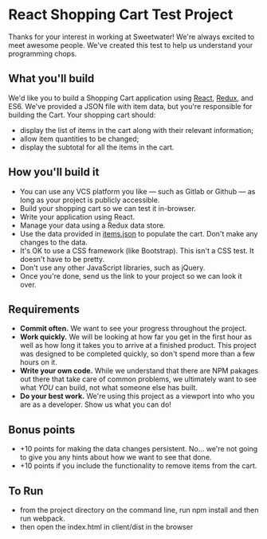 # React Shopping Cart Test Project

Thanks for your interest in working at Sweetwater! We're always excited to meet awesome people. We've created this test to help us understand your programming chops.

## What you'll build

We'd like you to build a Shopping Cart application using [React](https://reactjs.org/), [Redux](https://redux.js.org/), and ES6. We've provided a JSON file with item data, but you're responsible for building the Cart. Your shopping cart should:

- display the list of items in the cart along with their relevant information;
- allow item quantities to be changed;
- display the subtotal for all the items in the cart.

## How you'll build it

- You can use any VCS platform you like — such as Gitlab or Github — as long as your project is publicly accessible.
- Build your shopping cart so we can test it in-browser.
- Write your application using React.
- Manage your data using a Redux data store.
- Use the data provided in [items.json](items.json) to populate the cart. Don't make any changes to the data.
- It's OK to use a CSS framework (like Bootstrap). This isn't a CSS test. It doesn't have to be pretty.
- Don't use any other JavaScript libraries, such as jQuery.
- Once you're done, send us the link to your project so we can look it over.

## Requirements

- __Commit often.__ We want to see your progress throughout the project.
- __Work quickly.__ We will be looking at how far you get in the first hour as well as how long it takes you to arrive at a finished product. This project was designed to be completed quickly, so don't spend more than a few hours on it.
- __Write your own code.__ While we understand that there are NPM pakages out there that take care of common problems, we ultimately want to see what _YOU_ can build, not what someone else has built.
- __Do your best work.__ We're using this project as a viewport into who you are as a developer. Show us what you can do!

## Bonus points

- +10 points for making the data changes persistent. No... we're not going to give you any hints about how we want to see that done.
- +10 points if you include the functionality to remove items from the cart.

## To Run

- from the project directory on the command line, run npm install and then run webpack.
- then open the index.html in client/dist in the browser
